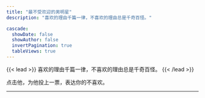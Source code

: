 ```yaml
---
title: "最不受欢迎的男明星"
description: "喜欢的理由千篇一律，不喜欢的理由总是千奇百怪。"

cascade:
  showDate: false
  showAuthor: false
  invertPagination: true
  tableViews: true
---
```


{{< lead >}}
喜欢的理由千篇一律，不喜欢的理由总是千奇百怪。
{{< /lead >}}

点击他，为他投上一票，表达你的不喜欢。

---
